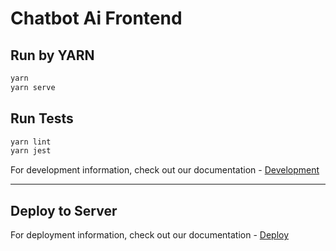 # Chatbot Ai Frontend

## Run by YARN

```bash
yarn
yarn serve
```

## Run Tests

```bash
yarn lint
yarn jest
```

For development information, check out our documentation - [Development](https://docs.chatbot-ai.gq/use/dev.html)

---

## Deploy to Server

For deployment information, check out our documentation - [Deploy](https://docs.chatbot-ai.gq/use/deploy.html)